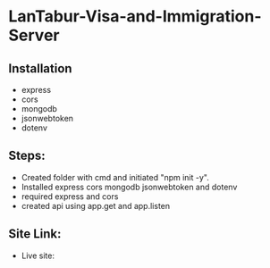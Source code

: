 # LanTabur-Visa-and-Immigration-Server

## Installation

* express
* cors
* mongodb
* jsonwebtoken
* dotenv

## Steps:

* Created folder with cmd and initiated "npm init -y".
* Installed express cors mongodb jsonwebtoken and dotenv
* required express and cors
* created api using app.get and app.listen

## Site Link:

* Live site: 